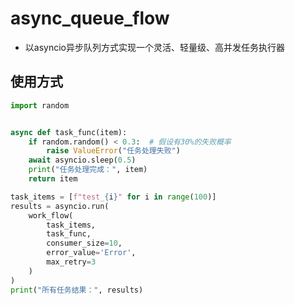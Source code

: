 # async_queue_flow
- 以asyncio异步队列方式实现一个灵活、轻量级、高并发任务执行器

## 使用方式
```python
import random


async def task_func(item):
    if random.random() < 0.3:  # 假设有30%的失败概率
        raise ValueError("任务处理失败")
    await asyncio.sleep(0.5)
    print("任务处理完成：", item)
    return item

task_items = [f"test_{i}" for i in range(100)]
results = asyncio.run(
    work_flow(
        task_items,
        task_func,
        consumer_size=10,
        error_value='Error',
        max_retry=3
    )
)
print("所有任务结果：", results)
```
